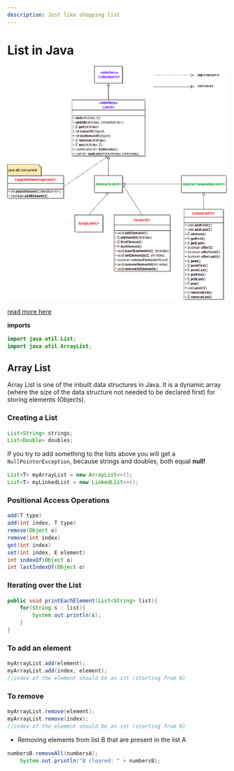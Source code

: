 ```yaml
---
description: Just like shopping list
---
```


# List in Java

![Class Diagram \(click to zoom\)](../../.gitbook/assets/image%20%284%29.png)

[read more here](https://docs.oracle.com/javase/8/docs/api/java/util/List.html)

**imports**

```java
import java.util.List;
import java.util.ArrayList;
```

## Array List

Array List is one of the inbuilt data structures in Java. It is a dynamic array \(where the size of the data structure not needed to be declared first\) for storing elements \(Objects\).

### Creating a List

```java
List<String> strings;
List<Double> doubles;
```

If you try to add something to the lists above you will get a `NullPointerException`, because strings and doubles, both equal **null!**

```java
List<T> myArrayList = new ArrayList<>();
List<T> myLinkedList = new LinkedList<>();
```

### Positional Access Operations

```java
add(T type)
add(int index, T type)
remove(Object o)
remove(int index)
get(int index)
set(int index, E element)
int indexOf(Object o)
int lastIndexOf(Object o)
```

### Iterating over the List

```java
public void printEachElement(List<String> list){
    for(String s : list){
        System.out.println(s);
    }
}
```

### To add an element

```java
myArrayList.add(element);
myArrayList.add(index, element); 
//index of the element should be an int (starting from 0)
```

### To remove

```java
myArrayList.remove(element);
myArrayList.remove(index); 
//index of the element should be an int (starting from 0)
```

* Removing elements from list B that are present in the list A

```java
numbersB.removeAll(numbersA);
    System.out.println("B cleared: " + numbersB);
```

